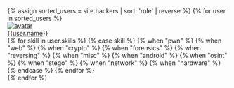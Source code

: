 <div class="row">
  {% assign sorted_users = site.hackers | sort: 'role' | reverse %}
  {% for user in sorted_users %}
        <div class="col-lg-3 col-xs-4 col-sm-4 p-5">
            <div class="row">
                <a href="/hackers/{{ user.name }}" title="{{ user.name }}">
                    <img class="rounded-circle" src="/hackers/avatars/{% if user.avatar %}{{ user.avatar }}{% else %}default.png{% endif %}" alt="avatar" />
                </a>
            </div>
            <div class="my-2 text-center">
                <a href="/hackers/{{ user.name }}" title="{{ user.name }}">{{user.name}}</a>
                <br>
                {% for skill in user.skills %}
                    {% case skill %}
                        {% when "pwn" %}
                            <i class="mr-1 fa-solid fa-bug" title="pwn"></i>
                        {% when "web" %}
                            <i class="mr-1 fa-solid fa-globe" title="web"></i>
                        {% when "crypto" %}
                            <i class="mr-1 fa-solid fa-key" title="crypto"></i>
                        {% when "forensics" %}
                            <i class="mr-1 fa-solid fa-searchengin" title="forensics"></i>
                        {% when "reversing" %}
                            <i class="mr-1 fa-solid fa-code" title="reversing"></i>
                        {% when "misc" %}
                            <i class="mr-1 fa-solid fa-hot-wizard" title="misc"></i>
                        {% when "android" %}
                            <i class="mr-1 fa-solid fa-android" title="android"></i>
                        {% when "osint" %}
                            <i class="mr-1 fa-solid fa-user-secret" title="osint"></i>
                        {% when "stego" %}
                            <i class="mr-1 fa-solid fa-icons" title="stego"></i>
                        {% when "network" %}
                            <i class="mr-1 fa-solid fa-network-wired" title="network"></i>
                        {% when "hardware" %}
                            <i class="mr-1 fa-solid fa-microchip" title="hardware"></i>
                    {% endcase %}
                {% endfor %}
            </div>
       </div>
  {% endfor %}
 </div>
